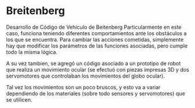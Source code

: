 # Breitenberg
Desarrollo de Código de Vehículo de Beitenberg
Particularmente en este caso, funciona teniendo diferentes comportamientos ante los obstáculos a los que se encuentra. Para cambiar las acciones cometidas, simplemente hay que modificar los parámetros de las funciones asociadas, pero cumple todo la misma lógica. 

A su vez tambien, se agregó un código asociado a un prototipo de robot que realiza un movimiento ocular (se efectuó con piezas impresas 3D y dos servomotores que controlaban los movimientos del globo ocular).

Tal vez los movimientos son un poco bruscos, y esto va a variar dependiendo de los  materiales (sobre todo sensores y servomotores) que se utilicen. 

